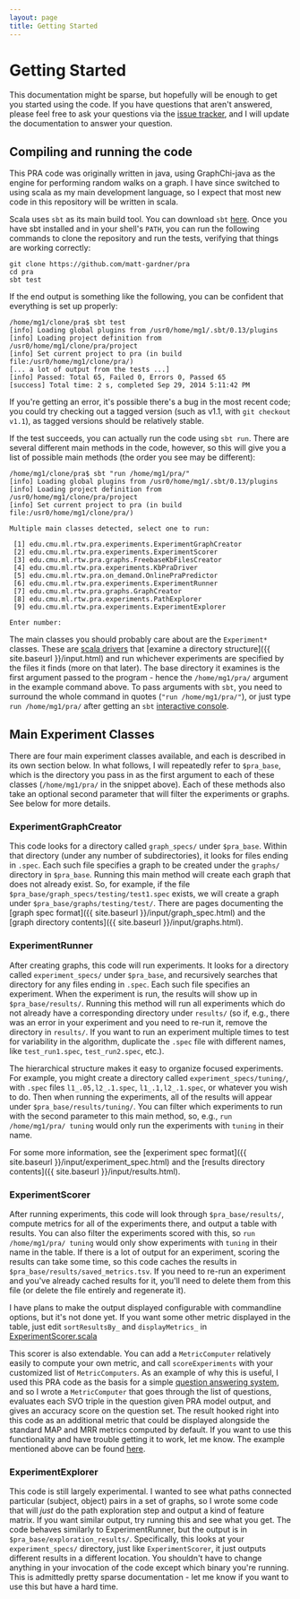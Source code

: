 ```yaml
---
layout: page
title: Getting Started
---
```

# Getting Started

This documentation might be sparse, but hopefully will be enough to get you started using the code.
If you have questions that aren't answered, please feel free to ask your questions via the [issue
tracker](https://github.com/matt-gardner/pra/issues), and I will update the documentation to answer
your question.

## Compiling and running the code

This PRA code was originally written in java, using GraphChi-java as the engine for performing
random walks on a graph.  I have since switched to using scala as my main development language, so
I expect that most new code in this repository will be written in scala.

Scala uses `sbt` as its main build tool.  You can download `sbt`
[here](http://www.scala-sbt.org/download.html).  Once you have sbt installed and in your shell's
`PATH`, you can run the following commands to clone the repository and run the tests, verifying
that things are working correctly:

```
git clone https://github.com/matt-gardner/pra
cd pra
sbt test
```

If the end output is something like the following, you can be confident that everything is set up
properly:

```
/home/mg1/clone/pra$ sbt test
[info] Loading global plugins from /usr0/home/mg1/.sbt/0.13/plugins
[info] Loading project definition from /usr0/home/mg1/clone/pra/project
[info] Set current project to pra (in build file:/usr0/home/mg1/clone/pra/)
[... a lot of output from the tests ...]
[info] Passed: Total 65, Failed 0, Errors 0, Passed 65
[success] Total time: 2 s, completed Sep 29, 2014 5:11:42 PM
```

If you're getting an error, it's possible there's a bug in the most recent code; you could try
checking out a tagged version (such as v1.1, with `git checkout v1.1`), as tagged versions should
be relatively stable.

If the test succeeds, you can actually run the code using `sbt run`.  There are several different
main methods in the code, however, so this will give you a list of possible main methods (the order
you see may be different):

```
/home/mg1/clone/pra$ sbt "run /home/mg1/pra/"
[info] Loading global plugins from /usr0/home/mg1/.sbt/0.13/plugins
[info] Loading project definition from /usr0/home/mg1/clone/pra/project
[info] Set current project to pra (in build file:/usr0/home/mg1/clone/pra/)

Multiple main classes detected, select one to run:

 [1] edu.cmu.ml.rtw.pra.experiments.ExperimentGraphCreator
 [2] edu.cmu.ml.rtw.pra.experiments.ExperimentScorer
 [3] edu.cmu.ml.rtw.pra.graphs.FreebaseKbFilesCreator
 [4] edu.cmu.ml.rtw.pra.experiments.KbPraDriver
 [5] edu.cmu.ml.rtw.pra.on_demand.OnlinePraPredictor
 [6] edu.cmu.ml.rtw.pra.experiments.ExperimentRunner
 [7] edu.cmu.ml.rtw.pra.graphs.GraphCreator
 [8] edu.cmu.ml.rtw.pra.experiments.PathExplorer
 [9] edu.cmu.ml.rtw.pra.experiments.ExperimentExplorer

Enter number:
```

The main classes you should probably care about are the `Experiment*` classes.  These are [scala
drivers](https://github.com/matt-gardner/pra/tree/master/src/main/scala/edu/cmu/ml/rtw/pra/experiments)
that [examine a directory structure]({{ site.baseurl }}/input.html) and run whichever experiments
are specified by the files it finds (more on that later).  The base directory it examines is the
first argument passed to the program - hence the `/home/mg1/pra/` argument in the example command
above.  To pass arguments with `sbt`, you need to surround the whole command in quotes (`"run
/home/mg1/pra/"`), or just type `run /home/mg1/pra/` after getting an `sbt` [interactive
console](http://www.scala-sbt.org/0.13/tutorial/Running.html).

## Main Experiment Classes

There are four main experiment classes available, and each is described in its own section below.
In what follows, I will repeatedly refer to `$pra_base`, which is the directory you pass in as the
first argument to each of these classes (`/home/mg1/pra/` in the snippet above).  Each of these
methods also take an optional second parameter that will filter the experiments or graphs.  See
below for more details.

### ExperimentGraphCreator

This code looks for a directory called `graph_specs/` under `$pra_base`.  Within that directory
(under any number of subdirectories), it looks for files ending in `.spec`.  Each such file
specifies a graph to be created under the `graphs/` directory in `$pra_base`.  Running this main
method will create each graph that does not already exist.  So, for example, if the file
`$pra_base/graph_specs/testing/test1.spec` exists, we will create a graph under
`$pra_base/graphs/testing/test/`.  There are pages documenting the
[graph spec format]({{ site.baseurl }}/input/graph_spec.html) and the
[graph directory contents]({{ site.baseurl }}/input/graphs.html).

### ExperimentRunner

After creating graphs, this code will run experiments.  It looks for a directory called
`experiment_specs/` under `$pra_base`, and recursively searches that directory for any files ending
in `.spec`.  Each such file specifies an experiment.  When the experiment is run, the results will
show up in `$pra_base/results/`.  Running this method will run all experiments which do not already
have a corresponding directory under `results/` (so if, e.g., there was an error in your experiment
and you need to re-run it, remove the directory in `results/`.  If you want to run an experiment
multiple times to test for variability in the algorithm, duplicate the `.spec` file with different
names, like `test_run1.spec`, `test_run2.spec`, etc.).

The hierarchical structure makes it easy to organize focused experiments.  For example, you might
create a directory called `experiment_specs/tuning/`, with `.spec` files `l1_.05,l2_.1.spec`,
`l1_.1,l2_.1.spec`, or whatever you wish to do.  Then when running the experiments, all of the
results will appear under `$pra_base/results/tuning/`.  You can filter which experiments to run
with the second parameter to this main method, so, e.g., `run /home/mg1/pra/ tuning` would only run
the experiments with `tuning` in their name.

For some more information, see the [experiment spec format]({{ site.baseurl }}/input/experiment_spec.html)
and the [results directory contents]({{ site.baseurl }}/input/results.html).

### ExperimentScorer

After running experiments, this code will look through `$pra_base/results/`, compute metrics for
all of the experiments there, and output a table with results.  You can also filter the experiments
scored with this, so `run /home/mg1/pra/ tuning` would only show experiments with `tuning` in their
name in the table.  If there is a lot of output for an experiment, scoring the results can take
some time, so this code caches the results in `$pra_base/results/saved_metrics.tsv`.  If you need
to re-run an experiment and you've already cached results for it, you'll need to delete them from
this file (or delete the file entirely and regenerate it).

I have plans to make the output displayed configurable with commandline options, but it's not done
yet.  If you want some other metric displayed in the table, just edit `sortResultsBy_` and
`displayMetrics_` in
[ExperimentScorer.scala](https://github.com/matt-gardner/pra/blob/master/src/main/scala/edu/cmu/ml/rtw/pra/experiments/ExperimentScorer.scala#L23)

This scorer is also extendable.  You can add a `MetricComputer` relatively easily to compute your
own metric, and call `scoreExperiments` with your customized list of `MetricComputers`.  As an
example of why this is useful, I used this PRA code as the basis for a simple [question answering
system](https://github.com/matt-gardner/qapra), and so I wrote a `MetricComputer` that goes through
the list of questions, evaluates each SVO triple in the question given PRA model output, and gives
an accuracy score on the question set.  The result hooked right into this code as an additional
metric that could be displayed alongside the standard MAP and MRR metrics computed by default.  If
you want to use this functionality and have trouble getting it to work, let me know.  The example
mentioned above can be found
[here](https://github.com/matt-gardner/qapra/blob/master/src/main/scala/org/allenai/qapra/QuestionScorer.scala#L37).

### ExperimentExplorer

This code is still largely experimental.  I wanted to see what paths connected particular (subject,
object) pairs in a set of graphs, so I wrote some code that will _just_ do the path exploration
step and output a kind of feature matrix.  If you want similar output, try running this and see
what you get.  The code behaves similarly to ExperimentRunner, but the output is in
`$pra_base/exploration_results/`.  Specifically, this looks at your `experiment_specs/` directory,
just like `ExperimentScorer`, it just outputs different results in a different location.  You
shouldn't have to change anything in your invocation of the code except which binary you're
running. This is admittedly pretty sparse documentation - let me know if you want to use this but
have a hard time.

